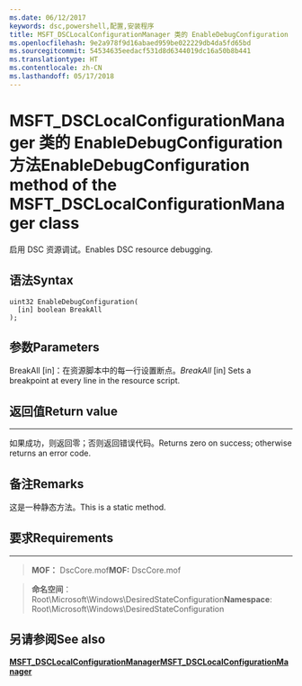 ```yaml
---
ms.date: 06/12/2017
keywords: dsc,powershell,配置,安装程序
title: MSFT_DSCLocalConfigurationManager 类的 EnableDebugConfiguration 方法
ms.openlocfilehash: 9e2a978f9d16abaed959be022229db4da5fd65bd
ms.sourcegitcommit: 54534635eedacf531d8d6344019dc16a50b8b441
ms.translationtype: HT
ms.contentlocale: zh-CN
ms.lasthandoff: 05/17/2018
---
```

# <a name="enabledebugconfiguration-method-of-the-msftdsclocalconfigurationmanager-class"></a><span data-ttu-id="ecad7-103">MSFT_DSCLocalConfigurationManager 类的 EnableDebugConfiguration 方法</span><span class="sxs-lookup"><span data-stu-id="ecad7-103">EnableDebugConfiguration method of the MSFT_DSCLocalConfigurationManager class</span></span>

<span data-ttu-id="ecad7-104">启用 DSC 资源调试。</span><span class="sxs-lookup"><span data-stu-id="ecad7-104">Enables DSC resource debugging.</span></span>

<a name="syntax"></a><span data-ttu-id="ecad7-105">语法</span><span class="sxs-lookup"><span data-stu-id="ecad7-105">Syntax</span></span>
------

```mof
uint32 EnableDebugConfiguration(
  [in] boolean BreakAll
);
```

<a name="parameters"></a><span data-ttu-id="ecad7-106">参数</span><span class="sxs-lookup"><span data-stu-id="ecad7-106">Parameters</span></span>
----------

<span data-ttu-id="ecad7-107">BreakAll \[in\]：在资源脚本中的每一行设置断点。</span><span class="sxs-lookup"><span data-stu-id="ecad7-107">*BreakAll* \[in\] Sets a breakpoint at every line in the resource script.</span></span>

## <a name="return-value"></a><span data-ttu-id="ecad7-108">返回值</span><span class="sxs-lookup"><span data-stu-id="ecad7-108">Return value</span></span>
------------

<span data-ttu-id="ecad7-109">如果成功，则返回零；否则返回错误代码。</span><span class="sxs-lookup"><span data-stu-id="ecad7-109">Returns zero on success; otherwise returns an error code.</span></span>

## <a name="remarks"></a><span data-ttu-id="ecad7-110">备注</span><span class="sxs-lookup"><span data-stu-id="ecad7-110">Remarks</span></span>

<span data-ttu-id="ecad7-111">这是一种静态方法。</span><span class="sxs-lookup"><span data-stu-id="ecad7-111">This is a static method.</span></span>

## <a name="requirements"></a><span data-ttu-id="ecad7-112">要求</span><span class="sxs-lookup"><span data-stu-id="ecad7-112">Requirements</span></span>
------------
><span data-ttu-id="ecad7-113">**MOF：** DscCore.mof</span><span class="sxs-lookup"><span data-stu-id="ecad7-113">**MOF:** DscCore.mof</span></span>

><span data-ttu-id="ecad7-114">**命名空间**：Root\Microsoft\Windows\DesiredStateConfiguration</span><span class="sxs-lookup"><span data-stu-id="ecad7-114">**Namespace**: Root\Microsoft\Windows\DesiredStateConfiguration</span></span>


## <a name="see-also"></a><span data-ttu-id="ecad7-115">另请参阅</span><span class="sxs-lookup"><span data-stu-id="ecad7-115">See also</span></span>


[<span data-ttu-id="ecad7-116">**MSFT_DSCLocalConfigurationManager**</span><span class="sxs-lookup"><span data-stu-id="ecad7-116">**MSFT_DSCLocalConfigurationManager**</span></span>](msft-dsclocalconfigurationmanager.md)